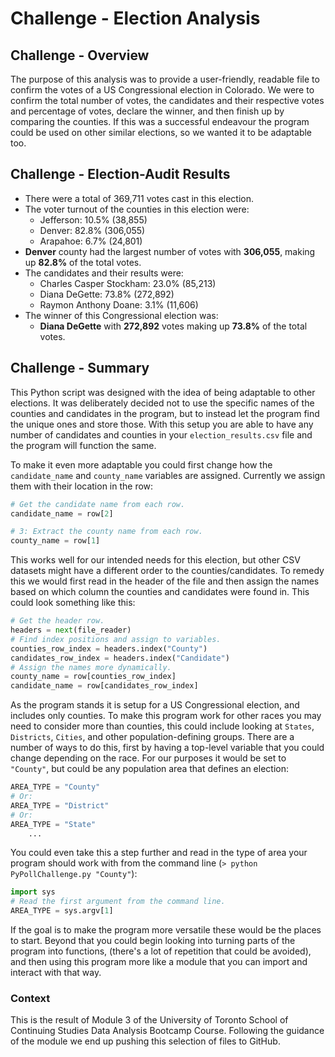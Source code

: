 # Challenge - Election Analysis

## Challenge - Overview

The purpose of this analysis was to provide a user-friendly, readable file to confirm the votes of a US Congressional election in Colorado. We were to confirm the total number of votes, the candidates and their respective votes and percentage of votes, declare the winner, and then finish up by comparing the counties. If this was a successful endeavour the program could be used on other similar elections, so we wanted it to be adaptable too.

## Challenge - Election-Audit Results

* There were a total of 369,711 votes cast in this election.
* The voter turnout of the counties in this election were:
    * Jefferson: 10.5% (38,855)
    * Denver: 82.8% (306,055)
    * Arapahoe: 6.7% (24,801)
* **Denver** county had the largest number of votes with **306,055**, making up **82.8%** of the total votes.
* The candidates and their results were:
    * Charles Casper Stockham: 23.0% (85,213)
    * Diana DeGette: 73.8% (272,892)
    * Raymon Anthony Doane: 3.1% (11,606)
* The winner of this Congressional election was:
    * **Diana DeGette** with **272,892** votes making up **73.8%** of the total votes.

## Challenge - Summary

This Python script was designed with the idea of being adaptable to other elections. It was deliberately decided not to use the specific names of the counties and candidates in the program, but to instead let the program find the unique ones and store those. With this setup you are able to have any number of candidates and counties in your `election_results.csv` file and the program will function the same.

To make it even more adaptable you could first change how the `candidate_name` and `county_name` variables are assigned. Currently we assign them with their location in the row:

```python
# Get the candidate name from each row.
candidate_name = row[2]

# 3: Extract the county name from each row.
county_name = row[1]
```

This works well for our intended needs for this election, but other CSV datasets might have a different order to the counties/candidates. To remedy this we would first read in the header of the file and then assign the names based on which column the counties and candidates were found in. This could look something like this:

```python
# Get the header row.
headers = next(file_reader)
# Find index positions and assign to variables.
counties_row_index = headers.index("County")
candidates_row_index = headers.index("Candidate")
# Assign the names more dynamically.
county_name = row[counties_row_index]
candidate_name = row[candidates_row_index]
```

As the program stands it is setup for a US Congressional election, and includes only counties. To make this program work for other races you may need to consider more than counties, this could include looking at `States`, `Districts`, `Cities`, and other population-defining groups. There are a number of ways to do this, first by having a top-level variable that you could change depending on the race. For our purposes it would be set to `"County"`, but could be any population area that defines an election:

```python
AREA_TYPE = "County"
# Or:
AREA_TYPE = "District"
# Or:
AREA_TYPE = "State"
    ...
```

You could even take this a step further and read in the type of area your program should work with from the command line (`> python PyPollChallenge.py "County"`):

```python
import sys
# Read the first argument from the command line.
AREA_TYPE = sys.argv[1]
```

If the goal is to make the program more versatile these would be the places to start. Beyond that you could begin looking into turning parts of the program into functions, (there's a lot of repetition that could be avoided), and then using this program more like a module that you can import and interact with that way.

### Context
This is the result of Module 3 of the University of Toronto School of Continuing Studies Data Analysis Bootcamp Course. Following the guidance of the module we end up pushing this selection of files to GitHub.
